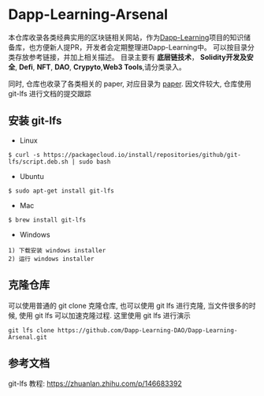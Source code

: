 # Dapp-Learning-Arsenal 

本仓库收录各类经典实用的区块链相关网站，作为[Dapp-Learning](https://github.com/rebase-network/Dapp-Learning)项目的知识储备库，也方便新人提PR，开发者会定期整理进Dapp-Learning中。
可以按目录分类存放参考链接，并加上相关描述。
目录主要有 **底层链技术**，
**Solidity开发及安全**, **Defi**, **NFT**, **DAO**, **Crypyto**,**Web3 Tools**,请分类录入。

同时, 仓库也收录了各类相关的 paper, 对应目录为 [paper](./papers).  因文件较大, 仓库使用 git-lfs 进行文档的提交跟踪




## 安装 git-lfs   
- Linux  
```shell 
$ curl -s https://packagecloud.io/install/repositories/github/git-lfs/script.deb.sh | sudo bash 

```

- Ubuntu
```shell
$ sudo apt-get install git-lfs  

```

- Mac 
```shell
$ brew install git-lfs
```

- Windows  
```
1) 下载安装 windows installer
2) 运行 windows installer
```

## 克隆仓库  
可以使用普通的 git clone 克隆仓库, 也可以使用 git lfs 进行克隆, 当文件很多的时候, 使用 git lfs 可以加速克隆过程. 这里使用 git lfs 进行演示
```
git lfs clone https://github.com/Dapp-Learning-DAO/Dapp-Learning-Arsenal.git
```


## 参考文档  
git-lfs 教程:  https://zhuanlan.zhihu.com/p/146683392  
